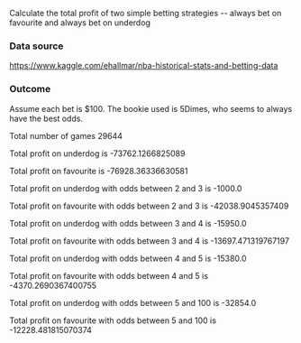 Calculate the total profit of two simple betting strategies -- always bet on favourite and always bet on underdog

### Data source

https://www.kaggle.com/ehallmar/nba-historical-stats-and-betting-data

### Outcome

Assume each bet is $100. The bookie used is 5Dimes, who seems to always have the best odds.

Total number of games 29644

Total profit on underdog is -73762.1266825089

Total profit on favourite is -76928.36336630581

Total profit on underdog with odds between 2 and 3 is -1000.0

Total profit on favourite with odds between 2 and 3 is -42038.9045357409

Total profit on underdog with odds between 3 and 4 is -15950.0

Total profit on favourite with odds between 3 and 4 is -13697.471319767197

Total profit on underdog with odds between 4 and 5 is -15380.0

Total profit on favourite with odds between 4 and 5 is -4370.2690367400755

Total profit on underdog with odds between 5 and 100 is -32854.0

Total profit on favourite with odds between 5 and 100 is -12228.481815070374
